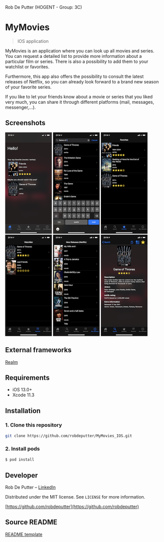 Rob De Putter (HOGENT - Group: 3C)

# MyMovies
> IOS application


MyMovies is an application where you can look up all movies and series. You can request a detailed list to provide more information about a particular film or series.  There is also a possibility to add them to your watchlist or favorites. 

Furthermore, this app also offers the possibility to consult the latest releases of Netflix, so you can already look forward to a brand new season of your favorite series.

If you like to let your friends know about a movie or series that you liked very much, you can share it through different platforms (mail, messages, messenger,...).

## Screenshots
![Screenshot](./Screenshots/homescreen.PNG) ![Screenshot](./Screenshots/Searchscreen.PNG) ![Screenshot](./Screenshots/favoritesscreen.PNG) 
![Screenshot](./Screenshots/watchlistscreen.PNG) ![Screenshot](./Screenshots/newReleasessreen.PNG) ![Screenshot](./Screenshots/detailscreen.PNG) 

## External frameworks
[Realm](https://realm.io) 

## Requirements

- iOS 13.0+
- Xcode 11.3

## Installation
### 1. Clone this repository
```bash
git clone https://github.com/robdeputter/MyMovies_IOS.git
```

### 2. Install pods
```bash
$ pod install
```
## Developer

Rob De Putter – [LinkedIn](https://www.linkedin.com/feed/)

Distributed under the MIT license. See ``LICENSE`` for more information.

[https://github.com/robdeputter](https://github.com/robdeputter)

[swift-image]:https://img.shields.io/badge/swift-5.0-orange.svg
[swift-url]: https://swift.org/
[license-image]: https://img.shields.io/badge/License-MIT-blue.svg
[license-url]: LICENSE
[travis-image]: https://img.shields.io/travis/dbader/node-datadog-metrics/master.svg?style=flat-square
[travis-url]: https://travis-ci.org/dbader/node-datadog-metrics
[codebeat-image]: https://codebeat.co/badges/c19b47ea-2f9d-45df-8458-b2d952fe9dad
[codebeat-url]: https://codebeat.co/projects/github-com-vsouza-awesomeios-com.
## Source README
[README template](https://github.com/awesome-labs/iOS-readme-template/blob/master/README.md)

